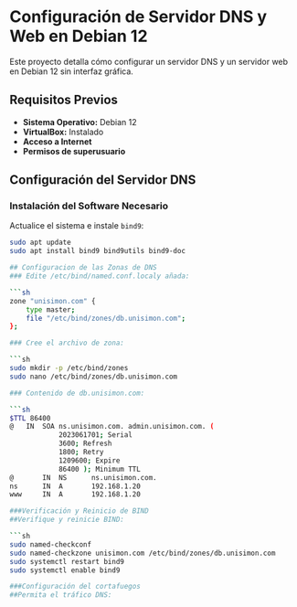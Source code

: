 # Configuración de Servidor DNS y Web en Debian 12

Este proyecto detalla cómo configurar un servidor DNS y un servidor web en Debian 12 sin interfaz gráfica.

## Requisitos Previos

- **Sistema Operativo:** Debian 12
- **VirtualBox:** Instalado
- **Acceso a Internet**
- **Permisos de superusuario**

## Configuración del Servidor DNS

### Instalación del Software Necesario

Actualice el sistema e instale `bind9`:

```sh
sudo apt update
sudo apt install bind9 bind9utils bind9-doc

## Configuracion de las Zonas de DNS
### Edite /etc/bind/named.conf.localy añada:

```sh
zone "unisimon.com" {
    type master;
    file "/etc/bind/zones/db.unisimon.com";
};

### Cree el archivo de zona:

```sh
sudo mkdir -p /etc/bind/zones
sudo nano /etc/bind/zones/db.unisimon.com

### Contenido de db.unisimon.com:

```sh
$TTL 86400
@   IN  SOA ns.unisimon.com. admin.unisimon.com. (
            2023061701; Serial
            3600; Refresh
            1800; Retry
            1209600; Expire
            86400 ); Minimum TTL
@       IN  NS      ns.unisimon.com.
ns      IN  A       192.168.1.20
www     IN  A       192.168.1.20

###Verificación y Reinicio de BIND
##Verifique y reinicie BIND:

```sh
sudo named-checkconf
sudo named-checkzone unisimon.com /etc/bind/zones/db.unisimon.com
sudo systemctl restart bind9
sudo systemctl enable bind9

###Configuración del cortafuegos
##Permita el tráfico DNS:
